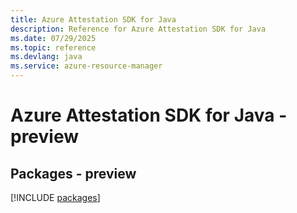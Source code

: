 ```yaml
---
title: Azure Attestation SDK for Java
description: Reference for Azure Attestation SDK for Java
ms.date: 07/29/2025
ms.topic: reference
ms.devlang: java
ms.service: azure-resource-manager
---
```

# Azure Attestation SDK for Java - preview
## Packages - preview
[!INCLUDE [packages](attestation-index.md)]